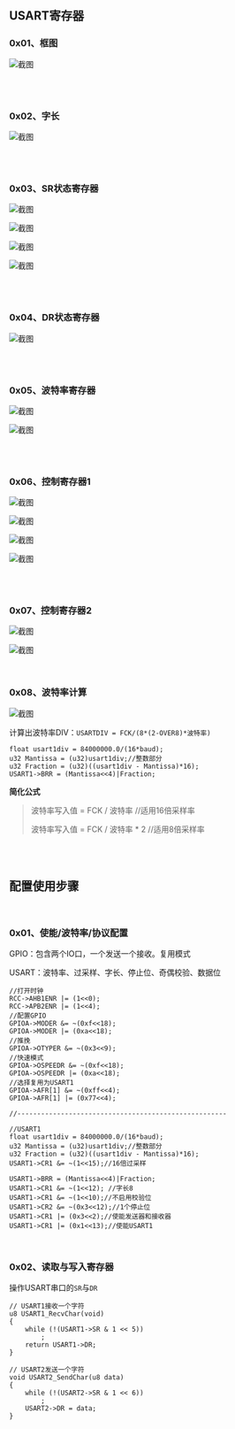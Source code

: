 ## USART寄存器

### 0x01、框图

![截图](pic/3d14220703ae5ec3f25913ca55c7eeaa.png)

<br/>

<br/>

### 0x02、字长

![截图](pic/d80bd02e11d480d6370c979475788f74.png)

<br/>

<br/>

### 0x03、SR状态寄存器

![截图](pic/ae3ad43b8d5ea4931b9ca0dc1dd1e408.png)

![截图](pic/c3e3aadd8b9c118b8bdf72727fd5d8fa.png)

![截图](pic/0c8fe61be00ac2e6348c3e86f9f100e2.png)

![截图](pic/316b58db3ce0353a9d863a02d842e3c1.png)

<br/>

<br/>

### 0x04、DR状态寄存器

![截图](pic/adf9fa6d40c8e3e0534adf4269e3cf7b.png)

<br/>

<br/>

### 0x05、波特率寄存器

![截图](pic/9bb3a159ff6260fcd8bf9a2c0ebd70c4.png)

![截图](pic/5d8aff2b7fe2c89b5bd257753ca50261.png)

<br/>

<br/>

### 0x06、控制寄存器1

![截图](pic/4952e7c42250196b749560057317f8d9.png)

![截图](pic/48dfbea690a11f3a623551b4ee434dc6.png)

![截图](pic/5d720dfffc466a45f6c05aca6279af98.png)

![截图](pic/0e9c19751b914f75ff5e47a33238d439.png)

<br/>

<br/>

### 0x07、控制寄存器2

![截图](pic/e20a2f29162db336758a0d53ee38a1cf.png)

![截图](pic/6eb766a9f9a7d1136d9e4de85d0d33a2.png)

<br/>

### 0x08、波特率计算

![截图](pic/2fb4b727d20b987ac4dc2bfc0239408b.png)

计算出波特率DIV：`USARTDIV = FCK/(8*(2-OVER8)*波特率)`

```c_cpp
float usart1div = 84000000.0/(16*baud);
u32 Mantissa = (u32)usart1div;//整数部分
u32 Fraction = (u32)((usart1div - Mantissa)*16);
USART1->BRR = (Mantissa<<4)|Fraction;
```

**简化公式**

> 波特率写入值 = FCK / 波特率            //适用16倍采样率
> 
> 波特率写入值 = FCK / 波特率 * 2       //适用8倍采样率

<br/>

<br/>

## 配置使用步骤

<br/>

### 0x01、使能/波特率/协议配置

GPIO：包含两个IO口，一个发送一个接收。复用模式

USART：波特率、过采样、字长、停止位、奇偶校验、数据位

```c_cpp
//打开时钟
RCC->AHB1ENR |= (1<<0);
RCC->APB2ENR |= (1<<4);
//配置GPIO
GPIOA->MODER &= ~(0xf<<18);
GPIOA->MODER |= (0xa<<18);
//推挽
GPIOA->OTYPER &= ~(0x3<<9);
//快速模式
GPIOA->OSPEEDR &= ~(0xf<<18);
GPIOA->OSPEEDR |= (0xa<<18);
//选择复用为USART1
GPIOA->AFR[1] &= ~(0xff<<4);
GPIOA->AFR[1] |= (0x77<<4);

//-----------------------------------------------------

//USART1
float usart1div = 84000000.0/(16*baud);
u32 Mantissa = (u32)usart1div;//整数部分
u32 Fraction = (u32)((usart1div - Mantissa)*16);
USART1->CR1 &= ~(1<<15);//16倍过采样

USART1->BRR = (Mantissa<<4)|Fraction;
USART1->CR1 &= ~(1<<12); //字长8
USART1->CR1 &= ~(1<<10);//不启用校验位
USART1->CR2 &= ~(0x3<<12);//1个停止位
USART1->CR1 |= (0x3<<2);//使能发送器和接收器
USART1->CR1 |= (0x1<<13);//使能USART1
```

<br/>

### 0x02、读取与写入寄存器

操作USART串口的`SR`与`DR`

```c_cpp
// USART1接收一个字符
u8 USART1_RecvChar(void)
{
    while (!(USART1->SR & 1 << 5))
        ;
    return USART1->DR;
}

// USART2发送一个字符
void USART2_SendChar(u8 data)
{
    while (!(USART2->SR & 1 << 6))
        ;
    USART2->DR = data;
}
```
